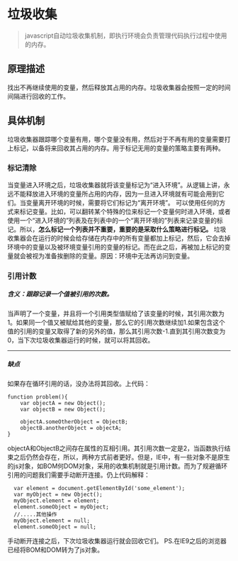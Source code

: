 # 垃圾收集

> javascript自动垃圾收集机制，即执行环境会负责管理代码执行过程中使用的内存。

## 原理描述
找出不再继续使用的变量，然后释放其占用的内存。垃圾收集器会按照一定的时间间隔进行回收的工作。

## 具体机制
垃圾收集器跟踪哪个变量有用，哪个变量没有用，然后对于不再有用的变量需要打上标记，以备将来回收其占用的内存。用于标记无用的变量的策略主要有两种。
### 标记清除
当变量进入环境之后，垃圾收集器就将该变量标记为“进入环境”。从逻辑上讲，永远不能释放进入环境的变量所占用的内存，因为一旦进入环境就有可能会用到它们。当变量离开环境的时候，需要将它们标记为“离开环境”。
可以使用任何的方式来标记变量。比如，可以翻转某个特殊的位来标记一个变量何时进入环境，或者使用一个“进入环境的”列表及在列表中的一个“离开环境的”列表来记录变量的标记。所以，**怎么标记一个列表并不重要，重要的是采取什么策略进行标记。**
垃圾收集器会在运行的时候会给存储在内存中的所有变量都加上标记，然后，它会去掉环境中的变量以及被环境变量引用的变量的标记。而在此之后，再被加上标记的变量就会被视为准备挨删除的变量。原因：环境中无法再访问到变量。

### 引用计数
##### 含义：跟踪记录一个值被引用的次数。   

当声明了一个变量，并且将一个引用类型值赋给了该变量的时候，其引用次数为1。如果同一个值又被赋给其他的变量，那么它的引用次数继续加1.如果包含这个值的引用的变量又取得了新的另外的值，那么其引用次数-1.直到其引用次数变为0，当下次垃圾收集器运行的时候，就可以将其回收。

----
##### 缺点
如果存在循环引用的话，没办法将其回收。上代码：
    
    function problem(){
        var objectA = new Object();
        var objectB = new Object();
        
        objectA.someOtherObject = ObjectB;
        objectB.anotherObject = objectA;   
    }

objectA和ObjectB之间存在属性的互相引用。其引用次数一定是2，当函数执行结束之后仍然会存在，所以，两种方式前者更好。但是，IE中，有一些对象不是原生的js对象，如BOM何DOM对象，采用的收集机制就是引用计数。而为了规避循环引用的问题我们需要手动断开连接。仍上代码解释：
    
      var element = document.getElementById('some_element');
      var myObject = new Object();
      myObject.element = element;
      element.someObject = myObject;
      //.....其他操作
      myObject.element = null;
      element.someObject = null;
手动断开连接之后，下次垃圾收集器运行就会回收它们。
PS.在IE9之后的浏览器已经将BOM和DOM转为了js对象。